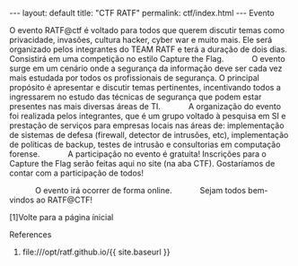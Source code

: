 --- layout: default title: "CTF RATF" permalink: ctf/index.html ---
Evento

O evento RATF@ctf é voltado para todos que querem discutir temas como privacidade, invasões, 
cultura hacker, cyber war e muito mais. Ele será organizado pelos integrantes do TEAM RATF e terá a duração de dois dias.
Consistirá em uma competição no estilo Capture the Flag.
    O evento surge em um cenário onde a segurança da informação deve ser cada vez mais estudada por 
todos os profissionais de segurança. O principal propósito é apresentar e discutir temas pertinentes, 
incentivando todos a ingressarem no estudo das técnicas de segurança que podem estar presentes 
nas mais diversas áreas de TI.
    A organização do evento foi realizada pelos integrantes, que é um grupo voltado à pesquisa em SI e prestação de serviços 
 para empresas locais nas áreas de: implementação de sistemas de defesa (firewall, 
detector de intrusões, etc), implementação de políticas de backup, testes de intrusão e consultorias em computação forense.
    A participação no evento é gratuita! Inscrições para o Capture the Flag serão feitas aqui no site 
(na aba CTF). Gostaríamos de contar com a participação de todos!

    O evento irá ocorrer de forma online.
    Sejam todos bem-vindos ao RATF@CTF!
    
   [1]Volte para a página ínicial

References

   1. file:///opt/ratf.github.io/{{ site.baseurl }}
